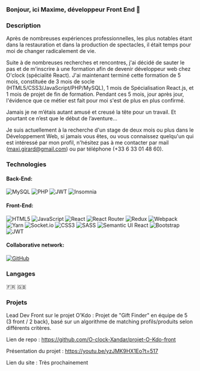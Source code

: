 ### Bonjour, ici Maxime, développeur Front End 👋

### Description 

Après de nombreuses expériences professionnelles, les plus notables étant dans la restauration et dans la production de spectacles, il était temps pour moi de changer radicalement de vie.

Suite à de nombreuses recherches et rencontres, j'ai décidé de sauter le pas et de m'inscrire à une formation afin de devenir développeur web chez O'clock (spécialité React). J'ai maintenant terminé cette formation de 5 mois, constituée de 3 mois de socle (HTML5/CSS3/JavaScript/PHP/MySQL), 1 mois de Spécialisation React.js, et 1 mois de projet de fin de formation. Pendant ces 5 mois, jour après jour, l'évidence que ce métier est fait pour moi s'est de plus en plus confirmé.

Jamais je ne m’étais autant amusé et creusé la tête pour un travail. Et pourtant ce n’est que le début de l’aventure…

Je suis actuellement à la recherche d'un stage de deux mois ou plus dans le Développement Web, si jamais vous êtes, ou vous connaissez quelqu'un qui est intéressé par mon profil, n'hésitez pas à me contacter par mail (maxi.girard@gmail.com) ou par téléphone (+33 6 33 01 48 60).

### Technologies
 #### Back-End:
 ![MySQL](https://img.shields.io/badge/mysql-%2300f.svg?style=for-the-badge&logo=mysql&logoColor=white)
 ![PHP](https://img.shields.io/badge/php-%23777BB4.svg?style=for-the-badge&logo=php&logoColor=white)
 ![JWT](https://img.shields.io/badge/JWT-black?style=for-the-badge&logo=JSON%20web%20tokens)
 ![Insomnia](https://img.shields.io/badge/Insomnia-black?style=for-the-badge&logo=insomnia&logoColor=5849BE)
 
 #### Front-End:
 ![HTML5](https://img.shields.io/badge/html5-%23E34F26.svg?style=for-the-badge&logo=html5&logoColor=white)
 ![JavaScript](https://img.shields.io/badge/javascript-%23323330.svg?style=for-the-badge&logo=javascript&logoColor=%23F7DF1E)
 ![React](https://img.shields.io/badge/react-%2320232a.svg?style=for-the-badge&logo=react&logoColor=%2361DAFB)
 ![React Router](https://img.shields.io/badge/React_Router-CA4245?style=for-the-badge&logo=react-router&logoColor=white)
 ![Redux](https://img.shields.io/badge/redux-%23593d88.svg?style=for-the-badge&logo=redux&logoColor=white)
 ![Webpack](https://img.shields.io/badge/webpack-%238DD6F9.svg?style=for-the-badge&logo=webpack&logoColor=black)
 ![Yarn](https://img.shields.io/badge/yarn-%232C8EBB.svg?style=for-the-badge&logo=yarn&logoColor=white)
 ![Socket.io](https://img.shields.io/badge/Socket.io-black?style=for-the-badge&logo=socket.io&badgeColor=010101)
 ![CSS3](https://img.shields.io/badge/css3-%231572B6.svg?style=for-the-badge&logo=css3&logoColor=white)
 ![SASS](https://img.shields.io/badge/SASS-hotpink.svg?style=for-the-badge&logo=SASS&logoColor=white)
 ![Semantic UI React](https://img.shields.io/badge/Semantic%20UI%20React-%2335BDB2.svg?style=for-the-badge&logo=SemanticUIReact&logoColor=white)
 ![Bootstrap](https://img.shields.io/badge/bootstrap-%23563D7C.svg?style=for-the-badge&logo=bootstrap&logoColor=white)
 ![JWT](https://img.shields.io/badge/JWT-black?style=for-the-badge&logo=JSON%20web%20tokens)
 
 #### Collaborative network:
 [![GitHub](https://img.shields.io/badge/github-%23121011.svg?style=for-the-badge&logo=github&logoColor=white)](https://github.com/WilliamSchmitt1609)
 
### Langages

:fr: 
:uk:

### Projets

Lead Dev Front sur le projet O'Kdo :
Projet de "Gift Finder" en équipe de 5 (3 front / 2 back), basé sur un algorithme de matching profils/produits selon différents critères.

Lien de repo : https://github.com/O-clock-Xandar/projet-O-Kdo-front

Présentation du projet : https://youtu.be/yzJMK9HX1Eo?t=517

Lien du site : Très prochainement

 

<!--
**MaximeGirard35/MaximeGirard35** is a ✨ _special_ ✨ repository because its `README.md` (this file) appears on your GitHub profile.

Here are some ideas to get you started:

- 🔭 I’m currently working on ...wcxcw
- 🌱 I’m currently learning ...
- 👯 I’m looking to collaborate on ...
- 🤔 I’m looking for help with ...
- 💬 Ask me about ...
- 📫 How to reach me: ...
- 😄 Pronouns: ...
- ⚡ Fun fact: ...
-->
